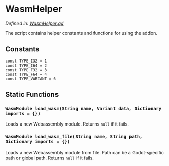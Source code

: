 # WasmHelper

_Defined in: [WasmHelper.gd](../out/addons/godot_wasm/WasmHelper.gd)_

The script contains helper constants and functions for using the addon.

## Constants

```gdscript
const TYPE_I32 = 1
const TYPE_I64 = 2
const TYPE_F32 = 3
const TYPE_F64 = 4
const TYPE_VARIANT = 6
```

## Static Functions

### `WasmModule load_wasm(String name, Variant data, Dictionary imports = {})`

Loads a new Webassembly module. Returns `null` if it fails.

### `WasmModule load_wasm_file(String name, String path, Dictionary imports = {})`

Loads a new Webassembly module from file.
Path can be a Godot-specific path or global path. Returns `null` if it fails.
